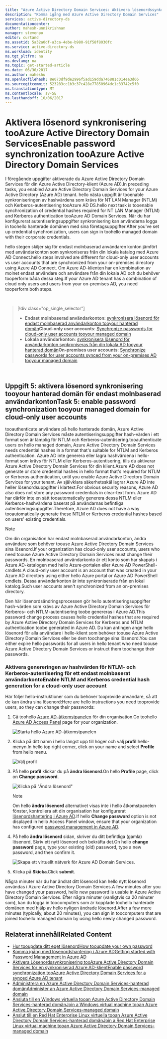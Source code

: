 ```yaml
---
title: "Azure Active Directory Domain Services: Aktivera lösenordssynkronisering | Microsoft Docs"
description: "Komma igång med Azure Active Directory Domain Services"
services: active-directory-ds
documentationcenter: 
author: mahesh-unnikrishnan
manager: stevenpo
editor: curtand
ms.assetid: 5a32a0df-a3ca-4ebe-b980-91f58f8030fc
ms.service: active-directory-ds
ms.workload: identity
ms.tgt_pltfrm: na
ms.devlang: na
ms.topic: get-started-article
ms.date: 06/30/2017
ms.author: maheshu
ms.openlocfilehash: 8e073df9de2996f5ad159dda746881c014ea3d66
ms.sourcegitcommit: 523283cc1b3c37c428e77850964dc1c33742c5f0
ms.translationtype: MT
ms.contentlocale: sv-SE
ms.lasthandoff: 10/06/2017
---
```

# <a name="enable-password-synchronization-tooazure-active-directory-domain-services"></a><span data-ttu-id="0a16a-103">Aktivera lösenord synkronisering tooAzure Active Directory Domain Services</span><span class="sxs-lookup"><span data-stu-id="0a16a-103">Enable password synchronization tooAzure Active Directory Domain Services</span></span>
<span data-ttu-id="0a16a-104">I föregående uppgifter aktiverade du Azure Active Directory Domain Services för din Azure Active Directory-klient (Azure AD).</span><span class="sxs-lookup"><span data-stu-id="0a16a-104">In preceding tasks, you enabled Azure Active Directory Domain Services for your Azure Active Directory (Azure AD) tenant.</span></span> <span data-ttu-id="0a16a-105">hello nästa uppgift är tooenable synkroniseringen av hashvärdena som krävs för NT LAN Manager (NTLM) och Kerberos-autentisering tooAzure AD DS.</span><span class="sxs-lookup"><span data-stu-id="0a16a-105">hello next task is tooenable synchronization of credential hashes required for NT LAN Manager (NTLM) and Kerberos authentication tooAzure AD Domain Services.</span></span> <span data-ttu-id="0a16a-106">När du har konfigurerat autentiseringsuppgifter synkronisering kan användarna logga in toohello hanterade domänen med sina företagsuppgifter.</span><span class="sxs-lookup"><span data-stu-id="0a16a-106">After you've set up credential synchronization, users can sign in toohello managed domain with their corporate credentials.</span></span>

<span data-ttu-id="0a16a-107">hello stegen skiljer sig för endast molnbaserad användaren konton jämfört med användarkonton som synkroniseras från din lokala katalog med Azure AD Connect.</span><span class="sxs-lookup"><span data-stu-id="0a16a-107">hello steps involved are different for cloud-only user accounts vs user accounts that are synchronized from your on-premises directory using Azure AD Connect.</span></span>  <span data-ttu-id="0a16a-108">Om Azure AD-klienten har en kombination av molnet endast användare och användare från din lokala AD och du behöver tooperform båda dessa steg.</span><span class="sxs-lookup"><span data-stu-id="0a16a-108">If your Azure AD tenant has a combination of cloud only users and users from your on-premises AD, you need tooperform both steps.</span></span>

<br>

> [!div class="op_single_selector"]
> * <span data-ttu-id="0a16a-109">**Endast molnbaserad användarkonton**: [synkronisera lösenord för endast molnbaserad användarkonton tooyour hanterad domän](active-directory-ds-getting-started-password-sync.md)</span><span class="sxs-lookup"><span data-stu-id="0a16a-109">**Cloud-only user accounts**: [Synchronize passwords for cloud-only user accounts tooyour managed domain](active-directory-ds-getting-started-password-sync.md)</span></span>
> * <span data-ttu-id="0a16a-110">**Lokala användarkonton**: [synkronisera lösenord för användarkonton synkroniseras från din lokala AD tooyour hanterad domän](active-directory-ds-getting-started-password-sync-synced-tenant.md)</span><span class="sxs-lookup"><span data-stu-id="0a16a-110">**On-premises user accounts**: [Synchronize passwords for user accounts synced from your on-premises AD tooyour managed domain](active-directory-ds-getting-started-password-sync-synced-tenant.md)</span></span>
>
>

<br>

## <a name="task-5-enable-password-synchronization-tooyour-managed-domain-for-cloud-only-user-accounts"></a><span data-ttu-id="0a16a-111">Uppgift 5: aktivera lösenord synkronisering tooyour hanterad domän för endast molnbaserad användarkonton</span><span class="sxs-lookup"><span data-stu-id="0a16a-111">Task 5: enable password synchronization tooyour managed domain for cloud-only user accounts</span></span>
<span data-ttu-id="0a16a-112">tooauthenticate användare på hello hanterade domän, Azure Active Directory Domain Services måste autentiseringsuppgifter hash-värden i ett format som är lämplig för NTLM och Kerberos-autentisering.</span><span class="sxs-lookup"><span data-stu-id="0a16a-112">tooauthenticate users on hello managed domain, Azure Active Directory Domain Services needs credential hashes in a format that's suitable for NTLM and Kerberos authentication.</span></span> <span data-ttu-id="0a16a-113">Azure AD inte generera eller lagra hashvärdena i hello-format som krävs för NTLM eller Kerberos-autentisering, tills du aktiverar Azure Active Directory Domain Services för din klient.</span><span class="sxs-lookup"><span data-stu-id="0a16a-113">Azure AD does not generate or store credential hashes in hello format that's required for NTLM or Kerberos authentication, until you enable Azure Active Directory Domain Services for your tenant.</span></span> <span data-ttu-id="0a16a-114">Av självklara säkerhetsskäl lagrar Azure AD inte heller lösenordsuppgifter i klartext.</span><span class="sxs-lookup"><span data-stu-id="0a16a-114">For obvious security reasons, Azure AD also does not store any password credentials in clear-text form.</span></span> <span data-ttu-id="0a16a-115">Azure AD har därför inte en sätt tooautomatically generera dessa NTLM eller Kerberos-hashvärdena baserat på användarnas befintliga autentiseringsuppgifter.</span><span class="sxs-lookup"><span data-stu-id="0a16a-115">Therefore, Azure AD does not have a way tooautomatically generate these NTLM or Kerberos credential hashes based on users' existing credentials.</span></span>

> [!NOTE]
> <span data-ttu-id="0a16a-116">Om din organisation har endast molnbaserad användarkonton, ändra användare som behöver toouse Azure Active Directory Domain Services sina lösenord.</span><span class="sxs-lookup"><span data-stu-id="0a16a-116">If your organization has cloud-only user accounts, users who need toouse Azure Active Directory Domain Services must change their passwords.</span></span> <span data-ttu-id="0a16a-117">En molnbaserad användarkonto är ett konto som har skapats i Azure AD-katalogen med hello Azure-portalen eller Azure AD PowerShell-cmdlets.</span><span class="sxs-lookup"><span data-stu-id="0a16a-117">A cloud-only user account is an account that was created in your Azure AD directory using either hello Azure portal or Azure AD PowerShell cmdlets.</span></span> <span data-ttu-id="0a16a-118">Dessa användarkonton är inte synkroniserade från en lokal katalog.</span><span class="sxs-lookup"><span data-stu-id="0a16a-118">Such user accounts aren't synchronized from an on-premises directory.</span></span>
>
>

<span data-ttu-id="0a16a-119">Den här lösenordsändringsprocessen gör hello autentiseringsuppgifter hash-värden som krävs av Azure Active Directory Domain Services för Kerberos- och NTLM-autentisering toobe genereras i Azure AD.</span><span class="sxs-lookup"><span data-stu-id="0a16a-119">This password change process causes hello credential hashes that are required by Azure Active Directory Domain Services for Kerberos and NTLM authentication toobe generated in Azure AD.</span></span> <span data-ttu-id="0a16a-120">Du kan antingen ange hello lösenord för alla användare i hello-klient som behöver toouse Azure Active Directory Domain Services eller be dem toochange sina lösenord.</span><span class="sxs-lookup"><span data-stu-id="0a16a-120">You can either expire hello passwords for all users in hello tenant who need toouse Azure Active Directory Domain Services or instruct them toochange their passwords.</span></span>

### <a name="enable-ntlm-and-kerberos-credential-hash-generation-for-a-cloud-only-user-account"></a><span data-ttu-id="0a16a-121">Aktivera genereringen av hashvärden för NTLM- och Kerberos-autentisering för ett endast molnbaserat användarkonto</span><span class="sxs-lookup"><span data-stu-id="0a16a-121">Enable NTLM and Kerberos credential hash generation for a cloud-only user account</span></span>
<span data-ttu-id="0a16a-122">Här följer hello-instruktioner som du behöver tooprovide användare, så att de kan ändra sina lösenord:</span><span class="sxs-lookup"><span data-stu-id="0a16a-122">Here are hello instructions you need tooprovide users, so they can change their passwords:</span></span>

1. <span data-ttu-id="0a16a-123">Gå toohello [Azure AD-åtkomstpanelen](http://myapps.microsoft.com) för din organisation.</span><span class="sxs-lookup"><span data-stu-id="0a16a-123">Go toohello [Azure AD Access Panel](http://myapps.microsoft.com) page for your organization.</span></span>

    ![Starta hello Azure AD-åtkomstpanelen](./media/active-directory-domain-services-getting-started/access-panel.png)

2. <span data-ttu-id="0a16a-125">Klicka på ditt namn i hello längst upp till höger och välj **profil** hello-menyn.</span><span class="sxs-lookup"><span data-stu-id="0a16a-125">In hello top right corner, click on your name and select **Profile** from hello menu.</span></span>

    ![Välj profil](./media/active-directory-domain-services-getting-started/select-profile.png)

3. <span data-ttu-id="0a16a-127">På hello **profil** klickar du på **ändra lösenord**.</span><span class="sxs-lookup"><span data-stu-id="0a16a-127">On hello **Profile** page, click on **Change password**.</span></span>

    ![Klicka på "Ändra lösenord"](./media/active-directory-domain-services-getting-started/user-change-password.png)

   > [!NOTE]
   > <span data-ttu-id="0a16a-129">Om hello **ändra lösenord** alternativet visas inte i hello åtkomstpanelen fönster, kontrollera att din organisation har konfigurerat [lösenordshantering i Azure AD](../active-directory/active-directory-passwords-getting-started.md).</span><span class="sxs-lookup"><span data-stu-id="0a16a-129">If hello **Change password** option is not displayed in hello Access Panel window, ensure that your organization has configured [password management in Azure AD](../active-directory/active-directory-passwords-getting-started.md).</span></span>
   >
   >
4. <span data-ttu-id="0a16a-130">På hello **ändra lösenord** sidan, skriver du ditt befintliga (gamla) lösenord, Skriv ett nytt lösenord och bekräfta det.</span><span class="sxs-lookup"><span data-stu-id="0a16a-130">On hello **change password** page, type your existing (old) password, type a new password, and then confirm it.</span></span>

    ![Skapa ett virtuellt nätverk för Azure AD Domain Services.](./media/active-directory-domain-services-getting-started/user-change-password2.png)

5. <span data-ttu-id="0a16a-132">Klicka på **Skicka**.</span><span class="sxs-lookup"><span data-stu-id="0a16a-132">Click **submit**.</span></span>

<span data-ttu-id="0a16a-133">Några minuter när du har ändrat ditt lösenord kan hello nytt lösenord användas i Azure Active Directory Domain Services.</span><span class="sxs-lookup"><span data-stu-id="0a16a-133">A few minutes after you have changed your password, hello new password is usable in Azure Active Directory Domain Services.</span></span> <span data-ttu-id="0a16a-134">Efter några minuter (vanligtvis ca 20 minuter som), kan du logga in toocomputers som är kopplade toohello hanterade domänen med hjälp av hello nyligen ändrade lösenord.</span><span class="sxs-lookup"><span data-stu-id="0a16a-134">After a few more minutes (typically, about 20 minutes), you can sign in toocomputers that are joined toohello managed domain by using hello newly changed password.</span></span>

## <a name="related-content"></a><span data-ttu-id="0a16a-135">Relaterat innehåll</span><span class="sxs-lookup"><span data-stu-id="0a16a-135">Related Content</span></span>
* [<span data-ttu-id="0a16a-136">Hur tooupdate ditt eget lösenord</span><span class="sxs-lookup"><span data-stu-id="0a16a-136">How tooupdate your own password</span></span>](../active-directory/active-directory-passwords-update-your-own-password.md)
* [<span data-ttu-id="0a16a-137">Komma igång med lösenordshantering i Azure AD</span><span class="sxs-lookup"><span data-stu-id="0a16a-137">Getting started with Password Management in Azure AD</span></span>](../active-directory/active-directory-passwords-getting-started.md)
* [<span data-ttu-id="0a16a-138">Aktivera Lösenordssynkronisering tooAzure Active Directory Domain Services för en synkroniserad Azure AD-klient</span><span class="sxs-lookup"><span data-stu-id="0a16a-138">Enable password synchronization tooAzure Active Directory Domain Services for a synced Azure AD tenant</span></span>](active-directory-ds-getting-started-password-sync-synced-tenant.md)
* [<span data-ttu-id="0a16a-139">Administrera en Azure Active Directory Domain Services-hanterad domän</span><span class="sxs-lookup"><span data-stu-id="0a16a-139">Administer an Azure Active Directory Domain Services-managed domain</span></span>](active-directory-ds-admin-guide-administer-domain.md)
* [<span data-ttu-id="0a16a-140">Ansluta till en Windows virtuella tooan Azure Active Directory Domain Services-hanterad domän</span><span class="sxs-lookup"><span data-stu-id="0a16a-140">Join a Windows virtual machine tooan Azure Active Directory Domain Services-managed domain</span></span>](active-directory-ds-admin-guide-join-windows-vm.md)
* [<span data-ttu-id="0a16a-141">Anslut till en Red Hat Enterprise Linux virtuella tooan Azure Active Directory Domain Services-hanterad domän</span><span class="sxs-lookup"><span data-stu-id="0a16a-141">Join a Red Hat Enterprise Linux virtual machine tooan Azure Active Directory Domain Services-managed domain</span></span>](active-directory-ds-admin-guide-join-rhel-linux-vm.md)
